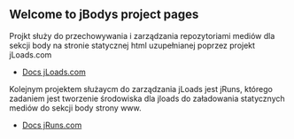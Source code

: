 ## Welcome to jBodys project pages

Projkt służy do przechowywania i zarządzania repozytoriami mediów dla sekcji body na stronie statycznej html uzupełnianej poprzez projekt jLoads.com

+ [Docs jLoads.com](https://docs.jloads.com/)

Kolejnym projektem służaycm do zarządzania jLoads jest jRuns, którego
zadaniem jest tworzenie środowiska dla jloads do załadowania statycznych mediów do sekcji body strony www.


+ [Docs jRuns.com](https://docs.jruns.com/)

